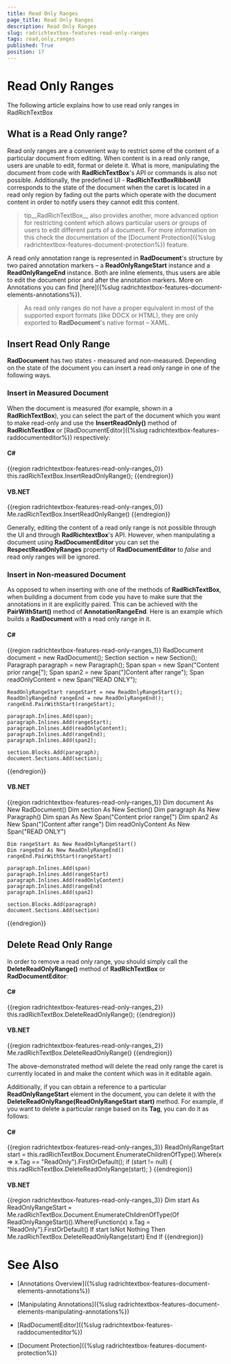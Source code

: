 ```yaml
---
title: Read Only Ranges
page_title: Read Only Ranges
description: Read Only Ranges
slug: radrichtextbox-features-read-only-ranges
tags: read,only,ranges
published: True
position: 17
---
```


# Read Only Ranges



The following article explains how to use read only ranges in RadRichTextBox
      

## What is a Read Only range?

Read only ranges are a convenient way to restrict some of the content of a particular document from editing. When content is in a read only range, users are unable to edit, format or delete it. What is more, manipulating the document from code with __RadRichTextBox__'s API or commands is also not possible. Additionally, the predefined UI - __RadRichTextBoxRibbonUI__ corresponds to the state of the document when the caret is located in a read only region by fading out the parts which operate with the document content in order to notify users they cannot edit this content.
        

>tip__RadRichTextBox__ also provides another, more advanced option for restricting content which allows particular users or groups of users to edit different parts of a document. For more information on this check the documentation of the [Document Protection]({%slug radrichtextbox-features-document-protection%}) feature.
          

A read only annotation range is represented in __RadDocument__'s structure by two paired annotation markers – a __ReadOnlyRangeStart__ instance and a __ReadOnlyRangeEnd__ instance. Both are inline elements, thus users are able to edit the document prior and after the annotation markers. More on Annotations you can find [here]({%slug radrichtextbox-features-document-elements-annotations%}).
        

>As read only ranges do not have a proper equivalent in most of the supported export formats (like DOCX or HTML), they are only exported to __RadDocument__'s native format – XAML.
          

## Insert Read Only Range

__RadDocument__ has two states - measured and non-measured. Depending on the state of the document you can insert a read only range in one of the following ways. 

### Insert in Measured Document

When the document is measured (for example, shown in a __RadRichTextBox__), you can select the part of the document which you want to make read-only and use the __InsertReadOnly()__ method of __RadRichTextBox__ or [RadDocumentEditor]({%slug radrichtextbox-features-raddocumenteditor%}) respectively:
            

#### __C#__

{{region radrichtextbox-features-read-only-ranges_0}}
    this.radRichTextBox.InsertReadOnlyRange();
{{endregion}}


#### __VB.NET__

{{region radrichtextbox-features-read-only-ranges_0}}
    Me.radRichTextBox.InsertReadOnlyRange()
{{endregion}}


Generally, editing the content of a read only range is not possible through the UI and through __RadRichtextBox__'s API. However, when manipulating a document using __RadDocumentEditor__ you can set the __RespectReadOnlyRanges__ property of __RadDocumentEditor__ to *false* and read only ranges will be ignored.
      
### Insert in Non-measured Document

As opposed to when inserting with one of the methods of __RadRichTextBox__, when building a document from code you have to make sure that the annotations in it are explicitly paired. This can be achieved with the __PairWithStart()__ method of __AnnotationRangeEnd__. Here is an example which builds a __RadDocument__ with a read only range in it.
            

#### __C#__

{{region radrichtextbox-features-read-only-ranges_1}}
    RadDocument document = new RadDocument();
    Section section = new Section();
    Paragraph paragraph = new Paragraph();
    Span span = new Span("Content prior range[");
    Span span2 = new Span("]Content after range");
    Span readOnlyContent = new Span("READ ONLY");

    ReadOnlyRangeStart rangeStart = new ReadOnlyRangeStart();
    ReadOnlyRangeEnd rangeEnd = new ReadOnlyRangeEnd();
    rangeEnd.PairWithStart(rangeStart);

    paragraph.Inlines.Add(span);
    paragraph.Inlines.Add(rangeStart);
    paragraph.Inlines.Add(readOnlyContent);
    paragraph.Inlines.Add(rangeEnd);
    paragraph.Inlines.Add(span2);

    section.Blocks.Add(paragraph);
    document.Sections.Add(section);
{{endregion}}



#### __VB.NET__

{{region radrichtextbox-features-read-only-ranges_1}}
    Dim document As New RadDocument()
    Dim section As New Section()
    Dim paragraph As New Paragraph()
    Dim span As New Span("Content prior range[")
    Dim span2 As New Span("]Content after range")
    Dim readOnlyContent As New Span("READ ONLY")

    Dim rangeStart As New ReadOnlyRangeStart()
    Dim rangeEnd As New ReadOnlyRangeEnd()
    rangeEnd.PairWithStart(rangeStart)

    paragraph.Inlines.Add(span)
    paragraph.Inlines.Add(rangeStart)
    paragraph.Inlines.Add(readOnlyContent)
    paragraph.Inlines.Add(rangeEnd)
    paragraph.Inlines.Add(span2)

    section.Blocks.Add(paragraph)
    document.Sections.Add(section)
{{endregion}}



## Delete Read Only Range

In order to remove a read only range, you should simply call the __DeleteReadOnlyRange()__ method of __RadRichTextBox__ or __RadDocumentEditor__:
        

#### __C#__

{{region radrichtextbox-features-read-only-ranges_2}}
    this.radRichTextBox.DeleteReadOnlyRange();
{{endregion}}



#### __VB.NET__

{{region radrichtextbox-features-read-only-ranges_2}}
    Me.radRichTextBox.DeleteReadOnlyRange()
{{endregion}}



The above-demonstrated method will delete the read only range the caret is currently located in and make the content which was in it editable again.
        

Additionally, if you can obtain a reference to a particular __ReadOnlyRangeStart__ element in the document, you can delete it with the __DeleteReadOnlyRange(ReadOnlyRangeStart start)__ method. For example, if you want to delete a particular range based on its __Tag__, you can do it as follows:
        

#### __C#__

{{region radrichtextbox-features-read-only-ranges_3}}
    ReadOnlyRangeStart start = this.radRichTextBox.Document.EnumerateChildrenOfType<ReadOnlyRangeStart>().Where(x => x.Tag == "ReadOnly").FirstOrDefault();
    if (start != null)
    {
        this.radRichTextBox.DeleteReadOnlyRange(start);
    }
{{endregion}}



#### __VB.NET__

{{region radrichtextbox-features-read-only-ranges_3}}
    Dim start As ReadOnlyRangeStart = Me.radRichTextBox.Document.EnumerateChildrenOfType(Of ReadOnlyRangeStart)().Where(Function(x) x.Tag = "ReadOnly").FirstOrDefault()
    If start IsNot Nothing Then
	    Me.radRichTextBox.DeleteReadOnlyRange(start)
    End If
{{endregion}}



# See Also

 * [Annotations Overview]({%slug radrichtextbox-features-document-elements-annotations%})

 * [Manipulating Annotations]({%slug radrichtextbox-features-document-elements-manipulating-annotations%})

 * [RadDocumentEditor]({%slug radrichtextbox-features-raddocumenteditor%})

 * [Document Protection]({%slug radrichtextbox-features-document-protection%})
